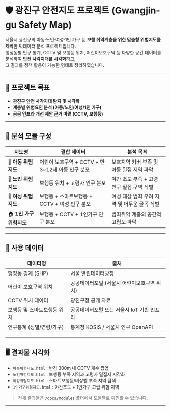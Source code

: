 # 🛡️ 광진구 안전지도 프로젝트 (Gwangjin-gu Safety Map)

서울시 광진구의 아동·노인·여성·1인 가구 등 **보행 취약계층을 위한 맞춤형 위험지도를 제작**한 빅데이터 분석 프로젝트입니다.  
행정동별 인구 통계, CCTV 및 보행등 위치, 어린이보호구역 등 다양한 공간 데이터를 분석하여 **안전 사각지대를 시각화**하고,  
그 결과를 정책 활용이 가능한 형태로 정리하였습니다.

---

## 📌 프로젝트 목표

- **광진구 안전 사각지대 탐지 및 시각화**
- **계층별 위험요인 분석 (아동/노인/여성/1인 가구)**
- **공공 인프라 개선 제안 근거 마련 (CCTV, 보행등)**

---

## 🧭 분석 모듈 구성

| 지도명               | 결합 데이터                                                  | 분석 목적                                         |
|--------------------|-------------------------------------------------------------|--------------------------------------------------|
| 👧 **아동 위험지도**    | 어린이 보호구역 + CCTV + 만 3~12세 아동 인구 분포             | 보호지역 커버 부족 및 아동 밀집 지역 파악            |
| 👵 **노인 위험지도**    | 보행등 위치 + 고령자 인구 분포                                 | 야간 조도 부족 + 고령 인구 밀집 구역 식별            |
| 👩 **여성 위험지도**    | 보행등 + 스마트보행등 + CCTV + 여성 인구 분포                  | 여성 대상 범죄 우려 지역 및 어두운 골목 식별         |
| 🏠 **1인 가구 위험지도** | 보행등 + CCTV + 1인가구 인구 분포                              | 범죄취약 계층의 공간적 고립도 파악                  |

---

## 🧾 사용 데이터

| 데이터명                   | 출처                                      |
|---------------------------|------------------------------------------|
| 행정동 경계 (SHP)          | 서울 열린데이터광장                       |
| 어린이 보호구역 위치        | 공공데이터포털 (서울시 어린이보호구역 위치)   |
| CCTV 위치 데이터           | 광진구청 공개 자료                         |
| 보행등 및 스마트보행등 위치 | 공공데이터포털 또는 서울시 IoT 기반 인프라   |
| 인구통계 (성별/연령/가구)   | 통계청 KOSIS / 서울시 인구 OpenAPI        |

---

## 🖥️ 결과물 시각화

- `아동위험지도.html` : 반경 300m 내 CCTV 개수 팝업
- `노인위험지도.html` : 보행등 부족 지역과 고령자 밀집지 시각화
- `여성위험지도.html` : 스마트보행등/비상벨 부족 지역 탐색
- `1인가구위험지도.html` : 야간조도 + 1인가구 고립 위험 지역

> 전체 결과물은 [`/docs/modules`](./docs/modules/) 폴더에서 모듈별로 확인할 수 있습니다.

---
